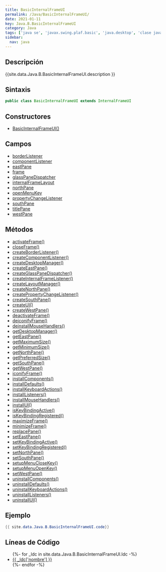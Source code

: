 ```yaml
---
title: BasicInternalFrameUI
permalink: /Java/BasicInternalFrameUI/
date: 2021-01-11
key: Java.B.BasicInternalFrameUI
category: Java
tags: ['java se', 'javax.swing.plaf.basic', 'java.desktop', 'clase java', 'Java 1.0']
sidebar: 
  nav: java
---
```


## Descripción
{{site.data.Java.B.BasicInternalFrameUI.description }}

## Sintaxis
~~~java
public class BasicInternalFrameUI extends InternalFrameUI
~~~

## Constructores
* [BasicInternalFrameUI()](/Java/BasicInternalFrameUI/BasicInternalFrameUI/)

## Campos
* [borderListener](/Java/BasicInternalFrameUI/borderListener)
* [componentListener](/Java/BasicInternalFrameUI/componentListener)
* [eastPane](/Java/BasicInternalFrameUI/eastPane)
* [frame](/Java/BasicInternalFrameUI/frame)
* [glassPaneDispatcher](/Java/BasicInternalFrameUI/glassPaneDispatcher)
* [internalFrameLayout](/Java/BasicInternalFrameUI/internalFrameLayout)
* [northPane](/Java/BasicInternalFrameUI/northPane)
* [openMenuKey](/Java/BasicInternalFrameUI/openMenuKey)
* [propertyChangeListener](/Java/BasicInternalFrameUI/propertyChangeListener)
* [southPane](/Java/BasicInternalFrameUI/southPane)
* [titlePane](/Java/BasicInternalFrameUI/titlePane)
* [westPane](/Java/BasicInternalFrameUI/westPane)

## Métodos
* [activateFrame()](/Java/BasicInternalFrameUI/activateFrame)
* [closeFrame()](/Java/BasicInternalFrameUI/closeFrame)
* [createBorderListener()](/Java/BasicInternalFrameUI/createBorderListener)
* [createComponentListener()](/Java/BasicInternalFrameUI/createComponentListener)
* [createDesktopManager()](/Java/BasicInternalFrameUI/createDesktopManager)
* [createEastPane()](/Java/BasicInternalFrameUI/createEastPane)
* [createGlassPaneDispatcher()](/Java/BasicInternalFrameUI/createGlassPaneDispatcher)
* [createInternalFrameListener()](/Java/BasicInternalFrameUI/createInternalFrameListener)
* [createLayoutManager()](/Java/BasicInternalFrameUI/createLayoutManager)
* [createNorthPane()](/Java/BasicInternalFrameUI/createNorthPane)
* [createPropertyChangeListener()](/Java/BasicInternalFrameUI/createPropertyChangeListener)
* [createSouthPane()](/Java/BasicInternalFrameUI/createSouthPane)
* [createUI()](/Java/BasicInternalFrameUI/createUI)
* [createWestPane()](/Java/BasicInternalFrameUI/createWestPane)
* [deactivateFrame()](/Java/BasicInternalFrameUI/deactivateFrame)
* [deiconifyFrame()](/Java/BasicInternalFrameUI/deiconifyFrame)
* [deinstallMouseHandlers()](/Java/BasicInternalFrameUI/deinstallMouseHandlers)
* [getDesktopManager()](/Java/BasicInternalFrameUI/getDesktopManager)
* [getEastPane()](/Java/BasicInternalFrameUI/getEastPane)
* [getMaximumSize()](/Java/BasicInternalFrameUI/getMaximumSize)
* [getMinimumSize()](/Java/BasicInternalFrameUI/getMinimumSize)
* [getNorthPane()](/Java/BasicInternalFrameUI/getNorthPane)
* [getPreferredSize()](/Java/BasicInternalFrameUI/getPreferredSize)
* [getSouthPane()](/Java/BasicInternalFrameUI/getSouthPane)
* [getWestPane()](/Java/BasicInternalFrameUI/getWestPane)
* [iconifyFrame()](/Java/BasicInternalFrameUI/iconifyFrame)
* [installComponents()](/Java/BasicInternalFrameUI/installComponents)
* [installDefaults()](/Java/BasicInternalFrameUI/installDefaults)
* [installKeyboardActions()](/Java/BasicInternalFrameUI/installKeyboardActions)
* [installListeners()](/Java/BasicInternalFrameUI/installListeners)
* [installMouseHandlers()](/Java/BasicInternalFrameUI/installMouseHandlers)
* [installUI()](/Java/BasicInternalFrameUI/installUI)
* [isKeyBindingActive()](/Java/BasicInternalFrameUI/isKeyBindingActive)
* [isKeyBindingRegistered()](/Java/BasicInternalFrameUI/isKeyBindingRegistered)
* [maximizeFrame()](/Java/BasicInternalFrameUI/maximizeFrame)
* [minimizeFrame()](/Java/BasicInternalFrameUI/minimizeFrame)
* [replacePane()](/Java/BasicInternalFrameUI/replacePane)
* [setEastPane()](/Java/BasicInternalFrameUI/setEastPane)
* [setKeyBindingActive()](/Java/BasicInternalFrameUI/setKeyBindingActive)
* [setKeyBindingRegistered()](/Java/BasicInternalFrameUI/setKeyBindingRegistered)
* [setNorthPane()](/Java/BasicInternalFrameUI/setNorthPane)
* [setSouthPane()](/Java/BasicInternalFrameUI/setSouthPane)
* [setupMenuCloseKey()](/Java/BasicInternalFrameUI/setupMenuCloseKey)
* [setupMenuOpenKey()](/Java/BasicInternalFrameUI/setupMenuOpenKey)
* [setWestPane()](/Java/BasicInternalFrameUI/setWestPane)
* [uninstallComponents()](/Java/BasicInternalFrameUI/uninstallComponents)
* [uninstallDefaults()](/Java/BasicInternalFrameUI/uninstallDefaults)
* [uninstallKeyboardActions()](/Java/BasicInternalFrameUI/uninstallKeyboardActions)
* [uninstallListeners()](/Java/BasicInternalFrameUI/uninstallListeners)
* [uninstallUI()](/Java/BasicInternalFrameUI/uninstallUI)

## Ejemplo
~~~java
{{ site.data.Java.B.BasicInternalFrameUI.code}}
~~~

## Líneas de Código
<ul>
{%- for _ldc in site.data.Java.B.BasicInternalFrameUI.ldc -%}
   <li>
       <a href="{{_ldc['url'] }}">{{ _ldc['nombre'] }}</a>
   </li>
{%- endfor -%}
</ul>
